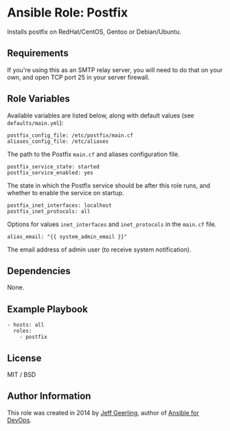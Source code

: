 # Ansible Role: Postfix

Installs postfix on RedHat/CentOS, Gentoo or Debian/Ubuntu.

## Requirements

If you're using this as an SMTP relay server, you will need to do that on your own, and open TCP port 25 in your server firewall.

## Role Variables

Available variables are listed below, along with default values (see `defaults/main.yml`):

    postfix_config_file: /etc/postfix/main.cf
    aliases_config_file: /etc/aliases

The path to the Postfix `main.cf` and aliases configuration file.

    postfix_service_state: started
    postfix_service_enabled: yes

The state in which the Postfix service should be after this role runs, and whether to enable the service on startup.

    postfix_inet_interfaces: localhost
    postfix_inet_protocols: all

Options for values `inet_interfaces` and `inet_protocols` in the `main.cf` file.

    alias_email: "{{ system_admin_email }}"

The email address of admin user (to receive system notification).

## Dependencies

None.

## Example Playbook

    - hosts: all
      roles:
        - postfix

## License

MIT / BSD

## Author Information

This role was created in 2014 by [Jeff Geerling](https://www.jeffgeerling.com/), author of [Ansible for DevOps](https://www.ansiblefordevops.com/).
